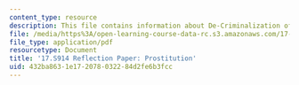 ```yaml
---
content_type: resource
description: This file contains information about De-Criminalization of prostitution.
file: /media/https%3A/open-learning-course-data-rc.s3.amazonaws.com/17-s914-conversations-you-cant-have-on-campus-race-ethnicity-gender-and-identity-spring-2012/432ba8631e172078032284d2fe6b3fcc_MIT17_S914S12_pros4.pdf
file_type: application/pdf
resourcetype: Document
title: '17.S914 Reflection Paper: Prostitution'
uid: 432ba863-1e17-2078-0322-84d2fe6b3fcc
---
```

